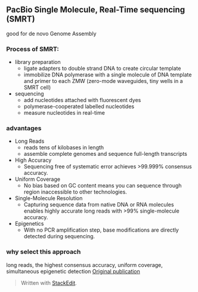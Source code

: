## PacBio Single Molecule, Real-Time sequencing (SMRT)
good for de novo Genome Assembly

### Process of SMRT:
- library preparation
	+ ligate adapters to double strand DNA to create circular template
	+ immobilize DNA polymerase with a single molecule of DNA template and primer to each ZMW (zero-mode waveguides, tiny wells in a SMRT cell)
- sequencing
	+ add nucleotides attached with fluorescent dyes
	+ polymerase-cooperated labelled nucleotides 
	+ measure nucleotides in real-time

### advantages 
- Long Reads
	+ reads tens of kilobases in length	
	+ assemble complete genomes and sequence full-length transcripts
- High Accuracy
	+ Sequencing free of systematic error achieves >99.999% consensus accuracy.
- Uniform Coverage
	+ No bias based on GC content means you can sequence through region inaccessible to other technologies.
- Single-Molecule Resolution
	+ Capturing sequence data from native DNA or RNA molecules enables highly accurate long reads with >99% single-molecule accuracy.
- Epigenetics
	+ With no PCR amplification step, base modifications are directly detected during sequencing.
### why select this approach

long reads, the highest consensus accuracy, uniform coverage, simultaneous epigenetic detection
[Original publication](https://science.sciencemag.org/content/323/5910/133/tab-pdf)

> Written with [StackEdit](https://stackedit.io/).
<!--stackedit_data:
eyJoaXN0b3J5IjpbLTIxMzk2NjEyNCwxNjM5MDM0MzE0LC0xND
k2ODQ3NjA0LDEwNDM2NTU1MTgsLTE1ODc4ODE0NTYsLTIxMTk3
NjA5NzhdfQ==
-->